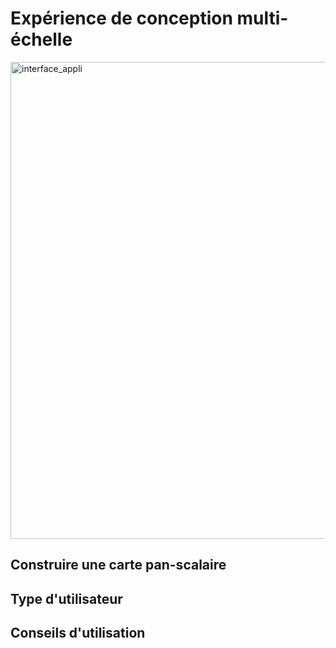 # Expérience de conception multi-échelle
<img width="1317" height="763" alt="interface_appli" src="https://github.com/user-attachments/assets/f952154e-e6ea-4497-b9a2-50e16972446f" />

## Construire une carte pan-scalaire

## Type d'utilisateur

## Conseils d'utilisation
